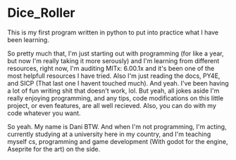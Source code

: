 # Dice_Roller
This is my first program written in python to put into practice what I have been learning.

So pretty much that, I'm just starting out with programming (for like a year, but now I'm really taking it more serously)
and I'm learning from different resources, right now, I'm auditing MITx: 6.00.1x and it's been one of the most helpfull resources
I have tried. Also I'm just reading the docs, PY4E, and SICP (That last one I havent touched much). And yeah. I've been having a
lot of fun writing shit that doesn't work, lol. But yeah, all jokes aside I'm really enjoying programming, and any tips, code
modifications on this  little project, or even features, are all well recieved. Also, you can do with my code whatever you want.

So yeah. My name is Dani BTW. And when I'm not programming, I'm acting, currently studying at a university here in my country, 
and I'm teaching myself cs, programming and game development (With godot for the engine, Aseprite for the art) on the side.

